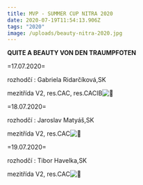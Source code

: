 ```yaml
---
title: MVP - SUMMER CUP NITRA 2020
date: 2020-07-19T11:54:13.906Z
tags: "2020"
image: /uploads/beauty-nitra-2020.jpg
---
```

**QUITE A BEAUTY VON DEN TRAUMPFOTEN**

<!--StartFragment-->

\=17.07.2020=

rozhodčí : Gabriela Ridarčíková,SK

mezitřída V2, res.CAC, res.CACIB![🥈](https://static.xx.fbcdn.net/images/emoji.php/v9/t15/1/16/1f948.png)

\=18.07.2020=

rozhodčí : Jaroslav Matyáš,SK

mezitřída V2, res.CAC![🥈](https://static.xx.fbcdn.net/images/emoji.php/v9/t15/1/16/1f948.png)

\=19.07.2020=

rozhodčí : Tibor Havelka,SK

mezitřída V2, res.CAC![🥈](https://static.xx.fbcdn.net/images/emoji.php/v9/t15/1/16/1f948.png)

<!--EndFragment-->